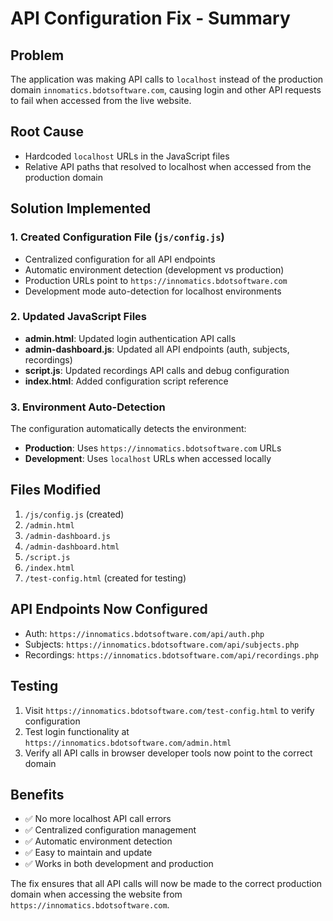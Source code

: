 # API Configuration Fix - Summary

## Problem
The application was making API calls to `localhost` instead of the production domain `innomatics.bdotsoftware.com`, causing login and other API requests to fail when accessed from the live website.

## Root Cause
- Hardcoded `localhost` URLs in the JavaScript files
- Relative API paths that resolved to localhost when accessed from the production domain

## Solution Implemented

### 1. Created Configuration File (`js/config.js`)
- Centralized configuration for all API endpoints
- Automatic environment detection (development vs production)
- Production URLs point to `https://innomatics.bdotsoftware.com`
- Development mode auto-detection for localhost environments

### 2. Updated JavaScript Files
- **admin.html**: Updated login authentication API calls
- **admin-dashboard.js**: Updated all API endpoints (auth, subjects, recordings)
- **script.js**: Updated recordings API calls and debug configuration
- **index.html**: Added configuration script reference

### 3. Environment Auto-Detection
The configuration automatically detects the environment:
- **Production**: Uses `https://innomatics.bdotsoftware.com` URLs
- **Development**: Uses `localhost` URLs when accessed locally

## Files Modified
1. `/js/config.js` (created)
2. `/admin.html`
3. `/admin-dashboard.js`
4. `/admin-dashboard.html`
5. `/script.js`
6. `/index.html`
7. `/test-config.html` (created for testing)

## API Endpoints Now Configured
- Auth: `https://innomatics.bdotsoftware.com/api/auth.php`
- Subjects: `https://innomatics.bdotsoftware.com/api/subjects.php`
- Recordings: `https://innomatics.bdotsoftware.com/api/recordings.php`

## Testing
1. Visit `https://innomatics.bdotsoftware.com/test-config.html` to verify configuration
2. Test login functionality at `https://innomatics.bdotsoftware.com/admin.html`
3. Verify all API calls in browser developer tools now point to the correct domain

## Benefits
- ✅ No more localhost API call errors
- ✅ Centralized configuration management
- ✅ Automatic environment detection
- ✅ Easy to maintain and update
- ✅ Works in both development and production

The fix ensures that all API calls will now be made to the correct production domain when accessing the website from `https://innomatics.bdotsoftware.com`.